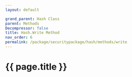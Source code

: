 ```yaml
---
layout: default

grand_parent: Hash Class
parent: Methods
Decompressor: false
title: Hash.Write Method
nav_order: 6
permalink: /package/securitypackage/hash/methods/write
---
```

# {{ page.title }}